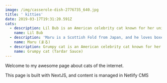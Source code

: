 ```yaml
---
image: /img/casserole-dish-2776735_640.jpg
title: ' kitties'
date: 2019-03-17T19:31:20.591Z
cats:
  - description: Lil Bub is an American celebrity cat known for her unique appearance.
    name: Lil Bub
  - description: 'Maru is a Scottish Fold from Japan, and he loves boxes.'
    name: Maru (まる)
  - description: Grumpy cat is an American celebrity cat known for her grumpy appearance.
    name: Grumpy cat (Tardar Sauce)
---
```



Welcome to my awesome page about cats of the internet.

This page is built with NextJS, and content is managed in Netlify CMS
